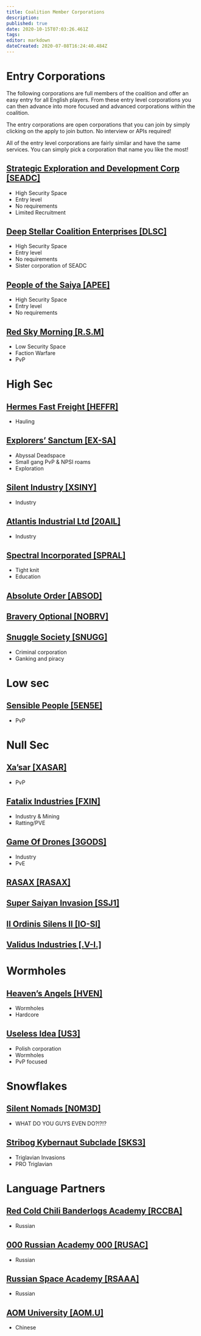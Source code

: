 ```yaml
---
title: Coalition Member Corporations
description: 
published: true
date: 2020-10-15T07:03:26.461Z
tags: 
editor: markdown
dateCreated: 2020-07-08T16:24:40.484Z
---
```


# Entry Corporations
The following corporations are full members of the coalition and offer an easy entry for all English players. From these entry level corporations you can then advance into more focused and advanced corporations within the coalition.

The entry corporations are open corporations that you can join by simply clicking on the apply to join button. No interview or APIs required!

All of the entry level corporations are fairly similar and have the same services. You can simply pick a corporation that name you like the most!
## [Strategic Exploration and Development Corp [SEADC]](/community/coalition-corporations/seadc)
- High Security Space
- Entry level
- No requirements
- Limited Recruitment
## [Deep Stellar Coalition Enterprises [DLSC]](/community/coalition-corporations/dlsc)
- High Security Space
- Entry level
- No requirements
- Sister corporation of SEADC
## [People of the Saiya [APEE]](/community/coalition-corporations/apee)
- High Security Space
- Entry level
- No requirements
## [Red Sky Morning [R.S.M]](/community/coalition-corporations/rsm)
- Low Security Space
- Faction Warfare
- PvP

# High Sec
## [Hermes Fast Freight [HEFFR]](/community/coalition-corporations/heffr)
- Hauling
## [Explorers’ Sanctum [EX-SA]](/community/coalition-corporations/ex-sa)
- Abyssal Deadspace
- Small gang PvP & NPSI roams
- Exploration
## [Silent Industry [XSINY]](/community/coalition-corporations/xsiny)
- Industry
## [Atlantis Industrial Ltd [20AIL]](/community/coalition-corporations/20ail)
- Industry
## [Spectral Incorporated [SPRAL]](/community/coalition-corporations/spral)
- Tight knit
- Education
## [Absolute Order [ABSOD]](/community/coalition-corporations/absod)
## [Bravery Optional [NOBRV]](/community/coalition-corporations/nobrv)
## [Snuggle Society [SNUGG]]((/community/coalition-corporations/snugg))
- Criminal corporation
- Ganking and piracy
# Low sec
## [Sensible People [5EN5E]](/community/coalition-corporations/5en5e)
- PvP

# Null Sec
## [Xa’sar [XASAR]](/community/coalition-corporations/xasar)
- PvP
## [Fatalix Industries [FXIN]](/community/coalition-corporations/fxin)
- Industry & Mining
- Ratting/PVE
## [Game Of Drones [3GODS]](/community/coalition-corporations/3gods)
- Industry
- PvE
## [RASAX [RASAX]](/community/coalition-corporations/rasax)

## [Super Saiyan Invasion [SSJ1]](/community/coalition-corporations/ssj1)

## [II Ordinis Silens II [IO-SI]](/community/coalition-corporations/io-si)

## [Validus Industries [.V-I.]](/community/coalition-corporations/v-i)

# Wormholes
## [Heaven’s Angels [HVEN]](/community/coalition-corporations/hven)
- Wormholes
- Hardcore
## [Useless Idea [US3]](/community/coalition-corporations/us3)
- Polish corporation
- Wormholes
- PvP focused

# Snowflakes
## [Silent Nomads [N0M3D]](/community/coalition-corporations/n0m3d)
- WHAT DO YOU GUYS  EVEN DO?!?!?
## [Stribog Kybernaut Subclade [SKS3]](/community/coalition-corporations/sks3)
- Triglavian Invasions
- PRO Triglavian
# Language Partners

## [Red Cold Chili Banderlogs Academy [RCCBA]](/community/coalition-corporations/rccba)
- Russian
## [000 Russian Academy 000 [RUSAC]](/community/coalition-corporations/rusac)
- Russian
## [Russian Space Academy [RSAAA]](/community/coalition-corporations/rsaaa)
- Russian
## [AOM University [AOM.U]](/community/coalition-corporations/aom-u)
- Chinese

